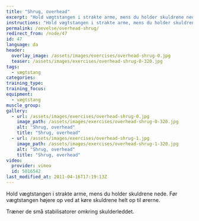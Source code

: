 ```yaml
---
title: "Shrug, overhead"
excerpt: "Hold vægtstangen i strakte arme, mens du holder skuldrene nede. Før vægtstangen højere op ved at køre skuldrene helt op til ørerne."
instructions: "Hold vægtstangen i strakte arme, mens du holder skuldrene nede. Før vægtstangen højere op ved at køre skuldrene helt op til ørerne."
permalink: /oevelse/overhead-shrug/
redirect_from: /node/47
id: 47
language: da
header:
  overlay_image: /assets/images/exercises/overhead-shrug-0.jpg
  teaser: /assets/images/exercises/overhead-shrug-0-320.jpg
tags:
  - vægtstang
categories:
training_type: 
training_focus: 
equipment:
  - vægtstang
muscle_group:
gallery:
  - url: /assets/images/exercises/overhead-shrug-0.jpg
    image_path: /assets/images/exercises/overhead-shrug-0-320.jpg
    alt: "Shrug, overhead"
    title: "Shrug, overhead"
  - url: /assets/images/exercises/overhead-shrug-1.jpg
    image_path: /assets/images/exercises/overhead-shrug-1-320.jpg
    alt: "Shrug, overhead"
    title: "Shrug, overhead"
video:
  provider: vimeo
  id: 5016542
last_modified_at: 2011-04-16T17:19:13Z
---
```


Hold vægtstangen i strakte arme, mens du holder skuldrene nede. Før vægtstangen højere op ved at køre skuldrene helt op til ørerne.

Træner de små stabilisatorer omkring skulderleddet.
